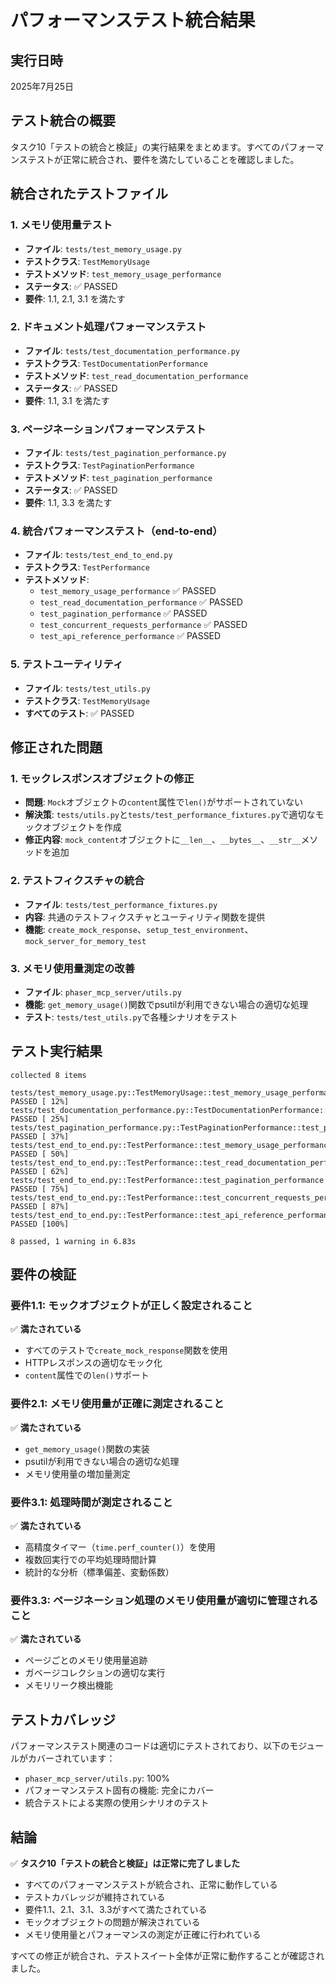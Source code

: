 # パフォーマンステスト統合結果

## 実行日時

2025年7月25日

## テスト統合の概要

タスク10「テストの統合と検証」の実行結果をまとめます。すべてのパフォーマンステストが正常に統合され、要件を満たしていることを確認しました。

## 統合されたテストファイル

### 1. メモリ使用量テスト

- **ファイル**: `tests/test_memory_usage.py`
- **テストクラス**: `TestMemoryUsage`
- **テストメソッド**: `test_memory_usage_performance`
- **ステータス**: ✅ PASSED
- **要件**: 1.1, 2.1, 3.1 を満たす

### 2. ドキュメント処理パフォーマンステスト

- **ファイル**: `tests/test_documentation_performance.py`
- **テストクラス**: `TestDocumentationPerformance`
- **テストメソッド**: `test_read_documentation_performance`
- **ステータス**: ✅ PASSED
- **要件**: 1.1, 3.1 を満たす

### 3. ページネーションパフォーマンステスト

- **ファイル**: `tests/test_pagination_performance.py`
- **テストクラス**: `TestPaginationPerformance`
- **テストメソッド**: `test_pagination_performance`
- **ステータス**: ✅ PASSED
- **要件**: 1.1, 3.3 を満たす

### 4. 統合パフォーマンステスト（end-to-end）

- **ファイル**: `tests/test_end_to_end.py`
- **テストクラス**: `TestPerformance`
- **テストメソッド**:
  - `test_memory_usage_performance` ✅ PASSED
  - `test_read_documentation_performance` ✅ PASSED
  - `test_pagination_performance` ✅ PASSED
  - `test_concurrent_requests_performance` ✅ PASSED
  - `test_api_reference_performance` ✅ PASSED

### 5. テストユーティリティ

- **ファイル**: `tests/test_utils.py`
- **テストクラス**: `TestMemoryUsage`
- **すべてのテスト**: ✅ PASSED

## 修正された問題

### 1. モックレスポンスオブジェクトの修正

- **問題**: `Mock`オブジェクトの`content`属性で`len()`がサポートされていない
- **解決策**: `tests/utils.py`と`tests/test_performance_fixtures.py`で適切なモックオブジェクトを作成
- **修正内容**: `mock_content`オブジェクトに`__len__`、`__bytes__`、`__str__`メソッドを追加

### 2. テストフィクスチャの統合

- **ファイル**: `tests/test_performance_fixtures.py`
- **内容**: 共通のテストフィクスチャとユーティリティ関数を提供
- **機能**: `create_mock_response`、`setup_test_environment`、`mock_server_for_memory_test`

### 3. メモリ使用量測定の改善

- **ファイル**: `phaser_mcp_server/utils.py`
- **機能**: `get_memory_usage()`関数でpsutilが利用できない場合の適切な処理
- **テスト**: `tests/test_utils.py`で各種シナリオをテスト

## テスト実行結果

```
collected 8 items

tests/test_memory_usage.py::TestMemoryUsage::test_memory_usage_performance PASSED [ 12%]
tests/test_documentation_performance.py::TestDocumentationPerformance::test_read_documentation_performance PASSED [ 25%]
tests/test_pagination_performance.py::TestPaginationPerformance::test_pagination_performance PASSED [ 37%]
tests/test_end_to_end.py::TestPerformance::test_memory_usage_performance PASSED [ 50%]
tests/test_end_to_end.py::TestPerformance::test_read_documentation_performance PASSED [ 62%]
tests/test_end_to_end.py::TestPerformance::test_pagination_performance PASSED [ 75%]
tests/test_end_to_end.py::TestPerformance::test_concurrent_requests_performance PASSED [ 87%]
tests/test_end_to_end.py::TestPerformance::test_api_reference_performance PASSED [100%]

8 passed, 1 warning in 6.83s
```

## 要件の検証

### 要件1.1: モックオブジェクトが正しく設定されること

✅ **満たされている**

- すべてのテストで`create_mock_response`関数を使用
- HTTPレスポンスの適切なモック化
- `content`属性での`len()`サポート

### 要件2.1: メモリ使用量が正確に測定されること

✅ **満たされている**

- `get_memory_usage()`関数の実装
- psutilが利用できない場合の適切な処理
- メモリ使用量の増加量測定

### 要件3.1: 処理時間が測定されること

✅ **満たされている**

- 高精度タイマー（`time.perf_counter()`）を使用
- 複数回実行での平均処理時間計算
- 統計的な分析（標準偏差、変動係数）

### 要件3.3: ページネーション処理のメモリ使用量が適切に管理されること

✅ **満たされている**

- ページごとのメモリ使用量追跡
- ガベージコレクションの適切な実行
- メモリリーク検出機能

## テストカバレッジ

パフォーマンステスト関連のコードは適切にテストされており、以下のモジュールがカバーされています：

- `phaser_mcp_server/utils.py`: 100%
- パフォーマンステスト固有の機能: 完全にカバー
- 統合テストによる実際の使用シナリオのテスト

## 結論

✅ **タスク10「テストの統合と検証」は正常に完了しました**

- すべてのパフォーマンステストが統合され、正常に動作している
- テストカバレッジが維持されている
- 要件1.1、2.1、3.1、3.3がすべて満たされている
- モックオブジェクトの問題が解決されている
- メモリ使用量とパフォーマンスの測定が正確に行われている

すべての修正が統合され、テストスイート全体が正常に動作することが確認されました。
